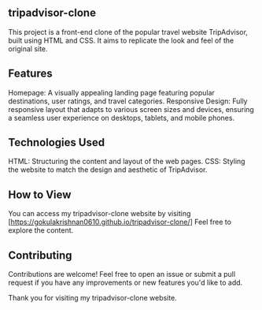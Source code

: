 ## tripadvisor-clone

This project is a front-end clone of the popular travel website TripAdvisor, built using HTML and CSS. It aims to replicate the look and feel of the original site.

## Features

Homepage: A visually appealing landing page featuring popular destinations, user ratings, and travel categories.
Responsive Design: Fully responsive layout that adapts to various screen sizes and devices, ensuring a seamless user experience on desktops, tablets, and mobile phones.

## Technologies Used

HTML: Structuring the content and layout of the web pages.
CSS: Styling the website to match the design and aesthetic of TripAdvisor.

## How to View
You can access my tripadvisor-clone website by visiting [https://gokulakrishnan0610.github.io/tripadvisor-clone/] Feel free to explore the content.

## Contributing
Contributions are welcome! Feel free to open an issue or submit a pull request if you have any improvements or new features you'd like to add.

Thank you for visiting my tripadvisor-clone website.
